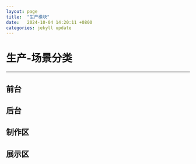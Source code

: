 ```yaml
---
layout: page
title:  "生产模块"
date:   2024-10-04 14:20:11 +0800
categories: jekyll update
---
```

# 生产-场景分类

---



## 前台



## 后台



## 制作区



## 展示区

